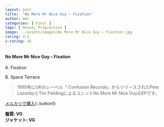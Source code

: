 ```yaml
---
layout: post
title:  "No More Mr Nice Guy – Fixation"
author: mmr
categories: [ Vinyl ]
tags: [ House, Progressive ]
image: ../assets/images/No More Mr Nice Guy – Fixation.jpg
rating: 4.5
v-rating: VG
---
```


#### No More Mr Nice Guy – Fixation

A. Fixation

B. Space Terrace

> 1995年にUKのレーベル「:Confusion Records」からリリースされたPete LazonbyとTim FieldingによるユニットNo More Mr Nice GuyのEPです。


[メルカリで購入](https://jp.mercari.com/item/m33347969648){:.button1}

<div class="mt-4 mb-4 d-flex align-items-center">
<strong class="mr-1">盤質: VG</strong>
</div>
<div class="mt-4 mb-4 d-flex align-items-center">
<strong class="mr-1">ジャケット: VG</strong>
</div>
